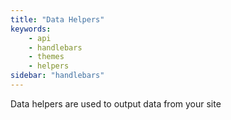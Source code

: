 ```yaml
---
title: "Data Helpers"
keywords:
    - api
    - handlebars
    - themes
    - helpers
sidebar: "handlebars"
---
```


Data helpers are used to output data from your site
